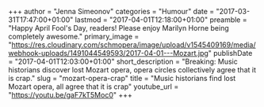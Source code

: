 +++
author = "Jenna Simeonov"
categories = "Humour"
date = "2017-03-31T17:47:00+01:00"
lastmod = "2017-04-01T12:18:00+01:00"
preamble = "Happy April Fool's Day, readers! Please enjoy Marilyn Horne being completely awesome."
primary_image = "https://res.cloudinary.com/schmopera/image/upload/v1545409169/media/webhook-uploads/1491044549593/2017-04-01---Mozart.jpg"
publishDate = "2017-04-01T12:03:00+01:00"
short_description = "Breaking: Music historians discover lost Mozart opera, opera circles collectively agree that it is crap."
slug = "mozart-opera-crap"
title = "Music historians find lost Mozart opera, all agree that it is crap"
youtube_url = "https://youtu.be/gaF7kT5Moc0"
+++


